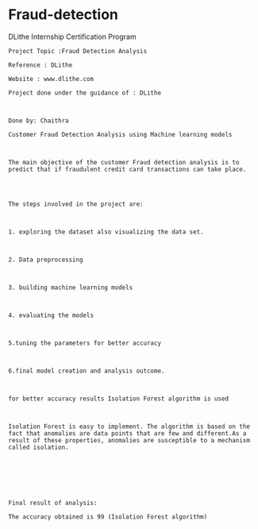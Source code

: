 # Fraud-detection

  DLithe Internship Certification Program



	Project Topic :Fraud Detection Analysis

	Reference : DLithe  

	Website : www.dlithe.com

	Project done under the guidance of : DLithe

	

	Done by: Chaithra

	Customer Fraud Detection Analysis using Machine learning models

	

	The main objective of the customer Fraud detection analysis is to predict that if fraudulent credit card transactions can take place.
	

	

	The steps involved in the project are:

	

	1. exploring the dataset also visualizing the data set.

	

	2. Data preprocessing

	

	3. building machine learning models

	

	4. evaluating the models

	

	5.tuning the parameters for better accuracy

	

	6.final model creation and analysis outcome.

	

	for better accuracy results Isolation Forest algorithm is used

	

	Isolation Forest is easy to implement. The algorithm is based on the fact that anomalies are data points that are few and different.As a result of these properties, anomalies are susceptible to a mechanism called isolation.

	

	

	

	Final result of analysis:

	The accuracy obtained is 99 (Isolation Forest algorithm)

